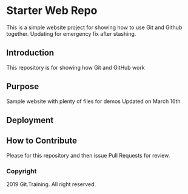 # Starter Web Repo

This is a simple website project for showing how to use Git and Github together.
Updating for emergency fix after stashing.

## Introduction
This repository is for showing how Git and GitHub work

## Purpose

Sample website with plenty of files for demos
Updated on March 16th

## Deployment

## How to Contribute

Please for this repository and then issue Pull Requests for review.

### Copyright

2019 Git.Training. All right reserved.